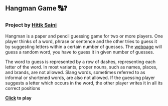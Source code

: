 ## Hangman Game 🔠❓

### Project by [Hitik Saini](https://hitik20.tech)
Hangman is a paper and pencil guessing game for two or more players. One player thinks of a word, phrase or sentence and the other tries to guess it by suggesting letters within a certain number of guesses.
The [webpage](https://hitiksaini.github.io/Hangman-Game/) will guess a random word, you have to guess it in given number of guesses.

The word to guess is represented by a row of dashes, representing each letter of the word. In most variants, proper nouns, such as names, places, and brands, are not allowed. Slang words, sometimes referred to as informal or shortened words, are also not allowed. If the guessing player suggests a letter which occurs in the word, the other player writes it in all its correct positions


<b> [Click]() to play</b>
